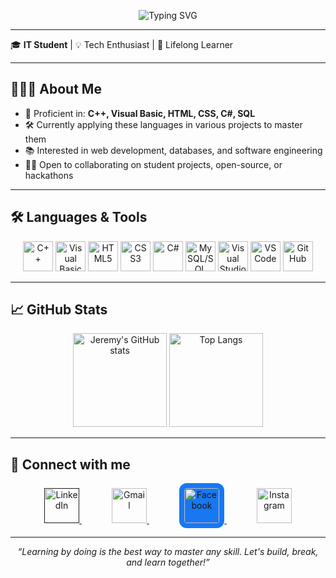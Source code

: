 <span>
<p align="center">
  <img src="https://readme-typing-svg.demolab.com?font=Fira+Code&weight=1000&size=28&pause=2000&color=87CEEB&center=true&vCenter=true&width=435&lines=Hello+World%2C+I'm+Jeremy!;" alt="Typing SVG" />
</p>
</span>

---

🎓 **IT Student** | 💡 Tech Enthusiast | 🚀 Lifelong Learner

---

## 🧑🏻‍💻 About Me

- 🎯 Proficient in: **C++, Visual Basic, HTML, CSS, C#, SQL**
- 🛠️ Currently applying these languages in various projects to master them
- 📚 Interested in web development, databases, and software engineering
- 🤝🏼 Open to collaborating on student projects, open-source, or hackathons

---

## 🛠️ Languages & Tools

<span>
  <p align="center">
  <img src="https://cdn.jsdelivr.net/gh/devicons/devicon/icons/cplusplus/cplusplus-original.svg" alt="C++" width="48" height="48"/>
  <img src="https://cdn.jsdelivr.net/gh/devicons/devicon/icons/visualbasic/visualbasic-original.svg" alt="Visual Basic" width="48" height="48"/>
  <img src="https://cdn.jsdelivr.net/gh/devicons/devicon/icons/html5/html5-original.svg" alt="HTML5" width="48" height="48"/>
  <img src="https://cdn.jsdelivr.net/gh/devicons/devicon/icons/css3/css3-original.svg" alt="CSS3" width="48" height="48"/>
  <img src="https://cdn.jsdelivr.net/gh/devicons/devicon/icons/csharp/csharp-original.svg" alt="C#" width="48" height="48"/>
  <img src="https://cdn.jsdelivr.net/gh/devicons/devicon/icons/mysql/mysql-original.svg" alt="MySQL/SQL" width="48" height="48"/>
  <img src="https://cdn.jsdelivr.net/gh/devicons/devicon/icons/visualstudio/visualstudio-plain.svg" alt="Visual Studio" width="48" height="48"/>
  <img src="https://cdn.jsdelivr.net/gh/devicons/devicon/icons/vscode/vscode-original.svg" alt="VSCode" width="48" height="48"/>
  <img src="https://skillicons.dev/icons?i=github&theme=dark" alt="GitHub" width="48" height="48" />
  </p>
</span>

---

## 📈 GitHub Stats

<p align="center">
  <img src="https://github-readme-stats.vercel.app/api?username=Jeremy-06&show_icons=true&cache_seconds=1800&theme=radical" alt="Jeremy's GitHub stats" height="150"/>
  <img src="https://github-readme-stats.vercel.app/api/top-langs/?username=Jeremy-06&layout=compact&cache_seconds=1800&theme=radical" alt="Top Langs" height="150"/>
</p>

---

## 🔗 Connect with me

 <p align="center" style="margin: 0;">
    <a href="" title="LinkedIn" style="margin: 0 24px;">
      <img src="https://cdn.jsdelivr.net/gh/devicons/devicon/icons/linkedin/linkedin-original.svg" alt="LinkedIn" width="56" height="56" />
    </a>
    <a href="ronjeremy.primavera@tup.edu.ph" title="Email" style="margin: 0 24px;">
      <img src="https://upload.wikimedia.org/wikipedia/commons/7/7e/Gmail_icon_%282020%29.svg" alt="Gmail" width="56" height="56" />
    </a>
    <a href="https://www.facebook.com/ronjeremyp" title="Facebook" style="margin: 0 24px;">
      <img src="https://upload.wikimedia.org/wikipedia/commons/1/1b/Facebook_icon.svg" alt="Facebook" width="56" height="56" style="background: #1877F2; border-radius: 12px; padding: 8px;" />
    </a>
    <a href="https://instagram.com/rjirimiii" title="Instagram" style="margin: 0 24px;">
      <img src="https://upload.wikimedia.org/wikipedia/commons/a/a5/Instagram_icon.png" alt="Instagram" width="56" height="56" />
    </a>
</p>


---

<p align="center"><em>“Learning by doing is the best way to master any skill. Let's build, break, and learn together!”</em></p>

